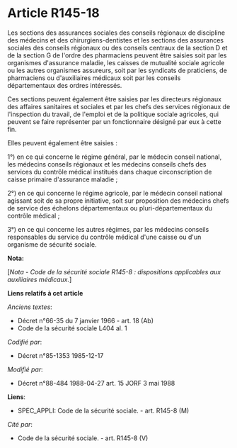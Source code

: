 # Article R145-18

Les sections des assurances sociales des conseils régionaux de discipline des médecins et des chirurgiens-dentistes et les
sections des assurances sociales des conseils régionaux ou des conseils centraux de la section D et de la section G de
l'ordre des pharmaciens peuvent être saisies soit par les organismes d'assurance maladie, les caisses de mutualité sociale
agricole ou les autres organismes assureurs, soit par les syndicats de praticiens, de pharmaciens ou d'auxiliaires médicaux
soit par les conseils départementaux des ordres intéressés.

Ces sections peuvent également être saisies par les directeurs régionaux des affaires sanitaires et sociales et par les chefs
des services régionaux de l'inspection du travail, de l'emploi et de la politique sociale agricoles, qui peuvent se faire
représenter par un fonctionnaire désigné par eux à cette fin.

Elles peuvent également être saisies :

1°) en ce qui concerne le régime général, par le médecin conseil national, les médecins conseils régionaux et les médecins
conseils chefs des services du contrôle médical institués dans chaque circonscription de caisse primaire d'assurance
maladie ;

2°) en ce qui concerne le régime agricole, par le médecin conseil national agissant soit de sa propre initiative, soit sur
proposition des médecins chefs de service des échelons départementaux ou pluri-départementaux du contrôle médical ;

3°) en ce qui concerne les autres régimes, par les médecins conseils responsables du service du contrôle médical d'une caisse
ou d'un organisme de sécurité sociale.

**Nota:**

[*Nota - Code de la sécurité sociale R145-8 : dispositions applicables aux auxiliaires médicaux.*]

**Liens relatifs à cet article**

_Anciens textes_:

  - Décret n°66-35 du 7 janvier 1966 - art. 18 (Ab)
  - Code de la sécurité sociale L404 al. 1

_Codifié par_:

  - Décret n°85-1353 1985-12-17

_Modifié par_:

  - Décret n°88-484 1988-04-27 art. 15 JORF 3 mai 1988

**Liens**:

  - SPEC_APPLI: Code de la sécurité sociale. - art. R145-8 (M)

_Cité par_:

  - Code de la sécurité sociale. - art. R145-8 (V)

